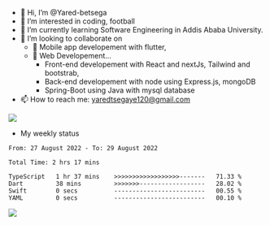 - 👋 Hi, I’m @Yared-betsega
- 👀 I’m interested in coding, football
- 🌱 I’m currently learning Software Engineering in Addis Ababa University.
- 💞️ I’m looking to collaborate on
  - 💞️ Mobile app developement with flutter, 
  - 💞️ Web Developement...
    - Front-end developement with React and nextJs, Tailwind and bootstrab, 
    - Back-end developement with node using Express.js, mongoDB
    - Spring-Boot using Java with mysql database
- 📫 How to reach me: yaredtsegaye120@gmail.com
<img src = "https://github-readme-stats.vercel.app/api?username=Yared-betsega&&show_icons=true&title_color=ffffff&icon_color=bb2acf&text_color=daf7dc&bg_color=151515" />

- My weekly status

<!--START_SECTION:waka-->

```text
From: 27 August 2022 - To: 29 August 2022

Total Time: 2 hrs 17 mins

TypeScript   1 hr 37 mins    >>>>>>>>>>>>>>>>>>-------   71.33 %
Dart         38 mins         >>>>>>>------------------   28.02 %
Swift        0 secs          -------------------------   00.55 %
YAML         0 secs          -------------------------   00.10 %
```

<!--END_SECTION:waka-->

<img src="[https://wakatime.com/share/@yared/31951179-9a60-492b-9a1f-21c2583ab1d8.svg](https://wakatime.com/share/@yared/71eac2c8-851e-4d89-a13d-b1fa1c9ba55e.svg)"/>

